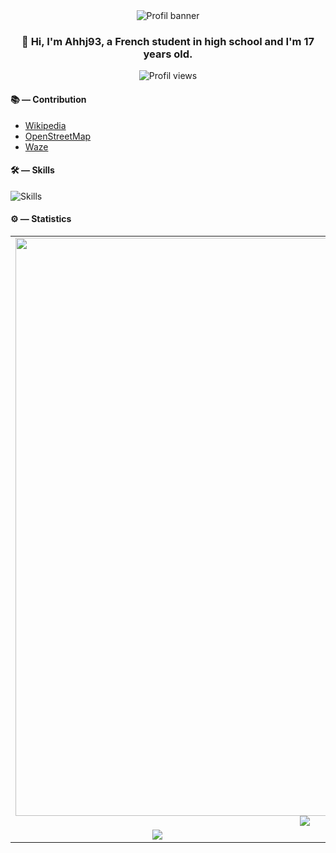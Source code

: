 <div align=center>
  <img alt="Profil banner" src="https://github-widgetbox.vercel.app/api/profile?username=ahhj93&theme=darkmode&data=followers,repositories,stars,commits">
  <h3>👋 Hi, I'm Ahhj93, a French student in high school and I'm 17 years old.</h3>
  <img alt="Profil views" src="https://komarev.com/ghpvc/?username=ahhj93&label=Profile%20views&color=0e75b6&style=flat">
</div>

#### 📚 — Contribution
* [Wikipedia](https://fr.wikipedia.org/wiki/Utilisateur:Ryse93)
* [OpenStreetMap](https://www.openstreetmap.org/user/ahhj)
* [Waze](https://www.waze.com/fr/user/editor/SilvainPeaceful)

#### 🛠 — Skills

![Skills](https://skillicons.dev/icons?i=css,html,python,github,figma,vscode,sqlite&theme=dark)

#### ⚙️ — Statistics

<table>
    <tbody>
         <tr>
            <td colspan=2 align="center"><img src="https://github-readme-activity-graph.vercel.app/graph?username=Ahhj93&theme=tokyo-night&radius=10&height=300" width="925"><br><img src="https://github-readme-stats.vercel.app/api/top-langs/?username=ahhj93&theme=tokyonight&include_all_commits=true&count_private=true&card_width=925&layout=compact"></td>
        </tr>
        <tr>
            <td align="center"><img src="https://github-readme-stats.vercel.app/api?username=ahhj93&show_icons=true&count_private=true&theme=tokyonight&card_width=450"></td>
            <td align="center"><img src="https://github-readme-streak-stats.herokuapp.com/?user=ahhj93&theme=tokyonight&card_width=450"></td>
        </tr>
    </tbody>
</table>

<!--
**Ryse93/Ryse93** is a ✨ _special_ ✨ repository because its `README.md` (this file) appears on your GitHub profile.

Here are some ideas to get you started:

- 🔭 I’m currently working on ...
- 🌱 I’m currently learning ...
- 👯 I’m looking to collaborate on ...
- 🤔 I’m looking for help with ...
- 💬 Ask me about ...
- 📫 How to reach me: ...
- 😄 Pronouns: ...
- ⚡ Fun fact: ...
-->
